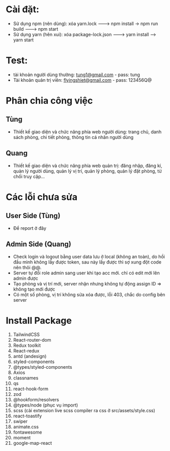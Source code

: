 # Cài đặt:
- Sử dụng npm (nên dùng): xóa yarn.lock ---> npm install -> npm run build ---> npm start
- Sử dụng yarn (hên xui): xóa package-lock.json ---> yarn install --> yarn start

# Test:
- tài khoản người dùng thường: tung1@gmail.com - pass: tung
- Tài khoản quản trị viên: flyingshiet@gmail.com - pass: 123456Q@ 

# Phân chia công việc
## Tùng
- Thiết kế giao diện và chức năng phía web người dùng: trang chủ, danh sách phòng, chi tiết phòng, thông tin cá nhân người dùng
## Quang
- Thiết kế giao diện và chức năng phía web quản trị: đăng nhập, đăng kí, quản lý người dùng, quản lý vị trí, quản lý phòng, quản lý đặt phòng, từ chối truy cập...


# Các lỗi chưa sửa
## User Side (Tùng)
- Để report ở đây
## Admin Side (Quang)
- Check login và logout bằng user data lưu ở local (không an toàn), do hồi đầu mình không lấy được token, sau này lấy được thì sợ xung đột code nên thôi @@.
- Server tự đổi role admin sang user khi tạo acc mới. chỉ có edit mới lên admin được
- Tạo phòng và vị trí mới, server nhận nhưng không tự động assign ID => không tạo mới được
- Có một số phòng, vị trí không sửa xóa được, lỗi 403, chắc do config bên server

# Install Package
1. TailwindCSS
2. React-router-dom
3. Redux toolkit
4. React-redux
5. antd (andesign)
6. styled-components
7. @types/styled-components
8. Axios
9. classnames
10. qs
11. react-hook-form
12. zod
13. @hookform/resolvers
14. @types/node (phục vụ import)
15. scss (cài extension live scss compiler ra css ở src/assets/style.css)
16. react-toastify
17. swiper
18. animate.css
19. fontawesome
20. moment
21. google-map-react
